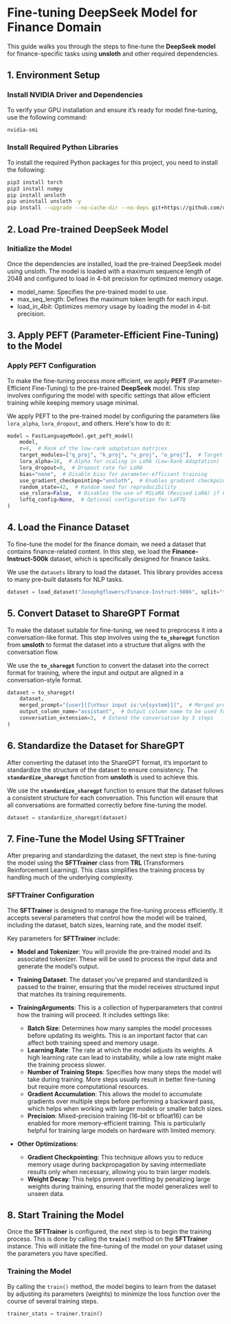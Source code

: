 # Fine-tuning DeepSeek Model for Finance Domain

This guide walks you through the steps to fine-tune the **DeepSeek model** for finance-specific tasks using **unsloth** and other required dependencies.

## 1. Environment Setup

### Install NVIDIA Driver and Dependencies

To verify your GPU installation and ensure it’s ready for model fine-tuning, use the following command:

```bash
nvidia-smi
```
### Install Required Python Libraries

To install the required Python packages for this project, you need to install the following:

```bash
pip3 install torch
pip3 install numpy
pip install unsloth
pip uninstall unsloth -y
pip install --upgrade --no-cache-dir --no-deps git+https://github.com/unslothai/unsloth.git
```

## 2. Load Pre-trained DeepSeek Model

### Initialize the Model

Once the dependencies are installed, load the pre-trained DeepSeek model using unsloth. The model is loaded with a maximum sequence length of 2048 and configured to load in 4-bit precision for optimized memory usage.

*  model_name: Specifies the pre-trained model to use.
*  max_seq_length: Defines the maximum token length for each input.
*  load_in_4bit: Optimizes memory usage by loading the model in 4-bit precision.

## 3. Apply PEFT (Parameter-Efficient Fine-Tuning) to the Model

### Apply PEFT Configuration

To make the fine-tuning process more efficient, we apply **PEFT** (Parameter-Efficient Fine-Tuning) to the pre-trained **DeepSeek** model. This step involves configuring the model with specific settings that allow efficient training while keeping memory usage minimal.

We apply PEFT to the pre-trained model by configuring the parameters like `lora_alpha`, `lora_dropout`, and others. Here's how to do it:

```python
model = FastLanguageModel.get_peft_model(
    model,
    r=4,  # Rank of the low-rank adaptation matrices
    target_modules=["q_proj", "k_proj", "v_proj", "o_proj"],  # Target model modules for adaptation
    lora_alpha=16,  # Alpha for scaling in LoRA (Low-Rank Adaptation)
    lora_dropout=0,  # Dropout rate for LoRA
    bias="none",  # Disable bias for parameter-efficient training
    use_gradient_checkpointing="unsloth",  # Enables gradient checkpointing for memory efficiency
    random_state=42,  # Random seed for reproducibility
    use_rslora=False,  # Disables the use of RSLoRA (Revised LoRA) if False
    loftq_config=None,  # Optional configuration for LoFTQ
)
```

## 4. Load the Finance Dataset 

To fine-tune the model for the finance domain, we need a dataset that contains finance-related content. In this step, we load the **Finance-Instruct-500k** dataset, which is specifically designed for finance tasks.

We use the `datasets` library to load the dataset. This library provides access to many pre-built datasets for NLP tasks.

```python
dataset = load_dataset("Josephgflowers/Finance-Instruct-500k", split="train")
```

## 5. Convert Dataset to ShareGPT Format

To make the dataset suitable for fine-tuning, we need to preprocess it into a conversation-like format. This step involves using the **`to_sharegpt`** function from **unsloth** to format the dataset into a structure that aligns with the conversation flow.

We use the **`to_sharegpt`** function to convert the dataset into the correct format for training, where the input and output are aligned in a conversation-style format.

```python
dataset = to_sharegpt(
    dataset,
    merged_prompt="{user}[[\nYour input is:\n{system}]]",  # Merged prompt using available columns
    output_column_name="assistant",  # Output column name to be used for the assistant's response
    conversation_extension=3,  # Extend the conversation by 3 steps
)
```

## 6. Standardize the Dataset for ShareGPT

After converting the dataset into the ShareGPT format, it’s important to standardize the structure of the dataset to ensure consistency. The **`standardize_sharegpt`** function from **unsloth** is used to achieve this.

We use the **`standardize_sharegpt`** function to ensure that the dataset follows a consistent structure for each conversation. This function will ensure that all conversations are formatted correctly before fine-tuning the model.

```python
dataset = standardize_sharegpt(dataset)
```

## 7. Fine-Tune the Model Using SFTTrainer

After preparing and standardizing the dataset, the next step is fine-tuning the model using the **SFTTrainer** class from **TRL** (Transformers Reinforcement Learning). This class simplifies the training process by handling much of the underlying complexity.

### SFTTrainer Configuration

The **SFTTrainer** is designed to manage the fine-tuning process efficiently. It accepts several parameters that control how the model will be trained, including the dataset, batch sizes, learning rate, and the model itself.

Key parameters for **SFTTrainer** include:

- **Model and Tokenizer**: You will provide the pre-trained model and its associated tokenizer. These will be used to process the input data and generate the model’s output.
  
- **Training Dataset**: The dataset you’ve prepared and standardized is passed to the trainer, ensuring that the model receives structured input that matches its training requirements.

- **TrainingArguments**: This is a collection of hyperparameters that control how the training will proceed. It includes settings like:
  - **Batch Size**: Determines how many samples the model processes before updating its weights. This is an important factor that can affect both training speed and memory usage.
  - **Learning Rate**: The rate at which the model adjusts its weights. A high learning rate can lead to instability, while a low rate might make the training process slower.
  - **Number of Training Steps**: Specifies how many steps the model will take during training. More steps usually result in better fine-tuning but require more computational resources.
  - **Gradient Accumulation**: This allows the model to accumulate gradients over multiple steps before performing a backward pass, which helps when working with larger models or smaller batch sizes.
  - **Precision**: Mixed-precision training (16-bit or bfloat16) can be enabled for more memory-efficient training. This is particularly helpful for training large models on hardware with limited memory.

- **Other Optimizations**: 
  - **Gradient Checkpointing**: This technique allows you to reduce memory usage during backpropagation by saving intermediate results only when necessary, allowing you to train larger models.
  - **Weight Decay**: This helps prevent overfitting by penalizing large weights during training, ensuring that the model generalizes well to unseen data.


## 8. Start Training the Model

Once the **SFTTrainer** is configured, the next step is to begin the training process. This is done by calling the **`train()`** method on the **SFTTrainer** instance. This will initiate the fine-tuning of the model on your dataset using the parameters you have specified.

### Training the Model

By calling the `train()` method, the model begins to learn from the dataset by adjusting its parameters (weights) to minimize the loss function over the course of several training steps.

```python
trainer_stats = trainer.train()
```


